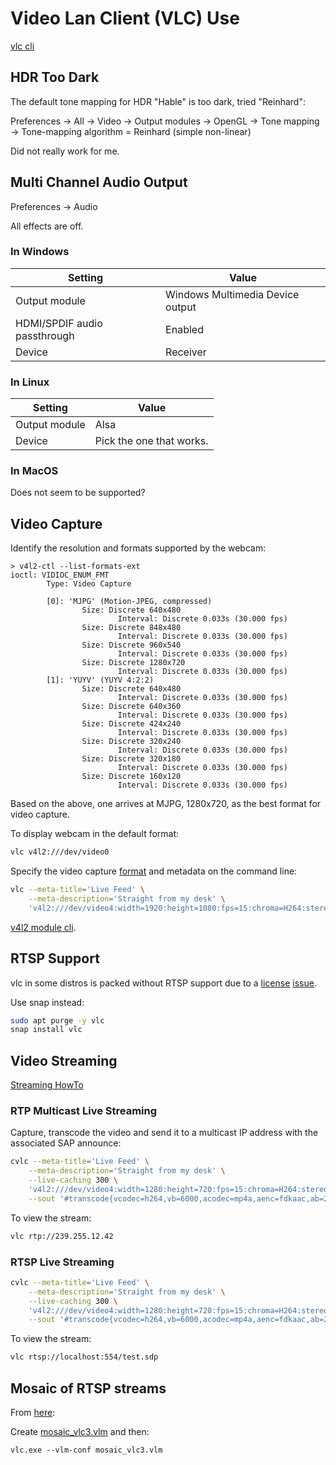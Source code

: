 # Video Lan Client (VLC) Use

[vlc cli](https://wiki.videolan.org/VLC_command-line_help/)

## HDR Too Dark

The default tone mapping for HDR "Hable" is too dark, tried "Reinhard":

Preferences -> All -> Video -> Output modules -> OpenGL ->
Tone mapping -> Tone-mapping algorithm = Reinhard (simple non-linear)

Did not really work for me.

## Multi Channel Audio Output

Preferences -> Audio

All effects are off.

### In Windows

Setting|Value
-------|-----
Output module|Windows Multimedia Device output
HDMI/SPDIF audio passthrough|Enabled
Device|Receiver

### In Linux

Setting|Value
-------|-----
Output module|Alsa
Device|Pick the one that works.


### In MacOS

Does not seem to be supported?

## Video Capture

Identify the resolution and formats supported by the webcam:
```
> v4l2-ctl --list-formats-ext
ioctl: VIDIOC_ENUM_FMT
        Type: Video Capture

        [0]: 'MJPG' (Motion-JPEG, compressed)
                Size: Discrete 640x480
                        Interval: Discrete 0.033s (30.000 fps)
                Size: Discrete 848x480
                        Interval: Discrete 0.033s (30.000 fps)
                Size: Discrete 960x540
                        Interval: Discrete 0.033s (30.000 fps)
                Size: Discrete 1280x720
                        Interval: Discrete 0.033s (30.000 fps)
        [1]: 'YUYV' (YUYV 4:2:2)
                Size: Discrete 640x480
                        Interval: Discrete 0.033s (30.000 fps)
                Size: Discrete 640x360
                        Interval: Discrete 0.033s (30.000 fps)
                Size: Discrete 424x240
                        Interval: Discrete 0.033s (30.000 fps)
                Size: Discrete 320x240
                        Interval: Discrete 0.033s (30.000 fps)
                Size: Discrete 320x180
                        Interval: Discrete 0.033s (30.000 fps)
                Size: Discrete 160x120
                        Interval: Discrete 0.033s (30.000 fps)
```
Based on the above, one arrives at MJPG, 1280x720, as the best format for video
capture.

To display webcam in the default format:
```sh
vlc v4l2:///dev/video0
```

Specify the video capture
[format](https://wiki.videolan.org/Documentation:Modules/v4l2/)
and metadata on the command line:
```sh
vlc --meta-title='Live Feed' \
    --meta-description='Straight from my desk' \
    'v4l2:///dev/video4:width=1920:height=1080:fps=15:chroma=H264:stereo=disabled:samplerate:44100'
```

[v4l2 module cli](https://wiki.videolan.org/Documentation:Modules/v4l2/).

## RTSP Support

vlc in some distros is packed without RTSP support due to a
[license](https://bugs.debian.org/cgi-bin/bugreport.cgi?bug=982299)
[issue](https://bugs.debian.org/cgi-bin/bugreport.cgi?bug=981439).

Use snap instead:

```sh
sudo apt purge -y vlc
snap install vlc
```

## Video Streaming

[Streaming HowTo](https://wiki.videolan.org/Documentation:Streaming_HowTo/)


### RTP Multicast Live Streaming

Capture, transcode the video and send it to a multicast IP address with the
associated SAP announce:

```sh
cvlc --meta-title='Live Feed' \
    --meta-description='Straight from my desk' \
    --live-caching 300 \
    'v4l2:///dev/video4:width=1280:height=720:fps=15:chroma=H264:stereo=disabled:samplerate:44100' \
    --sout '#transcode{vcodec=h264,vb=6000,acodec=mp4a,aenc=fdkaac,ab=256}:rtp{mux=ts,dst=239.255.12.42,sdp=sap,name=Test}'
```
To view the stream:

```sh
vlc rtp://239.255.12.42
```

### RTSP Live Streaming

```sh
cvlc --meta-title='Live Feed' \
    --meta-description='Straight from my desk' \
    --live-caching 300 \
    'v4l2:///dev/video4:width=1280:height=720:fps=15:chroma=H264:stereo=disabled:samplerate:44100' \
    --sout '#transcode{vcodec=h264,vb=6000,acodec=mp4a,aenc=fdkaac,ab=256}:rtp{dst=127.0.0.1,port=1234,sdp=rtsp://localhost:554/test.sdp}'
```
To view the stream:

```sh
vlc rtsp://localhost:554/test.sdp
```

## Mosaic of RTSP streams

From
[here](https://stackoverflow.com/questions/59180160/mosaic-of-rtsp-streams-vlc-3-0-8):

Create [mosaic_vlc3.vlm](./mosaic_vlc3.vlm) and then:

```
vlc.exe --vlm-conf mosaic_vlc3.vlm
```
